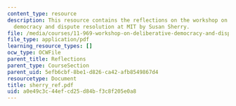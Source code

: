 ```yaml
---
content_type: resource
description: This resource contains the reflections on the workshop on deliberative
  democracy and dispute resolution at MIT by Susan Sherry.
file: /media/courses/11-969-workshop-on-deliberative-democracy-and-dispute-resolution-summer-2005/a0e49c3c44efcd25d84bf3c8f205e0a8_sherry_ref.pdf
file_type: application/pdf
learning_resource_types: []
ocw_type: OCWFile
parent_title: Reflections
parent_type: CourseSection
parent_uid: 5efb6cbf-8be1-d826-ca42-afb8549867d4
resourcetype: Document
title: sherry_ref.pdf
uid: a0e49c3c-44ef-cd25-d84b-f3c8f205e0a8
---
```

